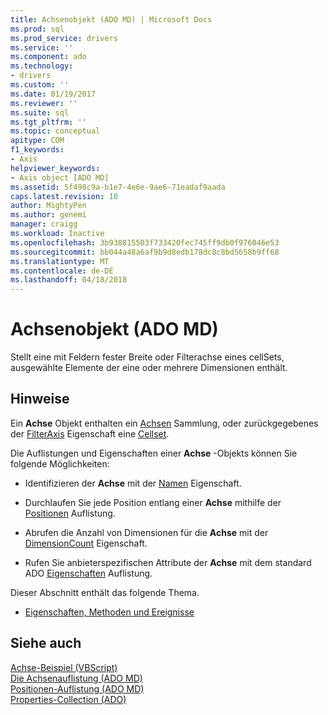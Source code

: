 ```yaml
---
title: Achsenobjekt (ADO MD) | Microsoft Docs
ms.prod: sql
ms.prod_service: drivers
ms.service: ''
ms.component: ado
ms.technology:
- drivers
ms.custom: ''
ms.date: 01/19/2017
ms.reviewer: ''
ms.suite: sql
ms.tgt_pltfrm: ''
ms.topic: conceptual
apitype: COM
f1_keywords:
- Axis
helpviewer_keywords:
- Axis object [ADO MD]
ms.assetid: 5f498c9a-b1e7-4e6e-9ae6-71eadaf9aada
caps.latest.revision: 10
author: MightyPen
ms.author: genemi
manager: craigg
ms.workload: Inactive
ms.openlocfilehash: 3b938815503f733420fec745ff9db0f976046e53
ms.sourcegitcommit: bb044a48a6af9b9d8edb178dc8c8bd5658b9ff68
ms.translationtype: MT
ms.contentlocale: de-DE
ms.lasthandoff: 04/18/2018
---
```

# <a name="axis-object-ado-md"></a>Achsenobjekt (ADO MD)
Stellt eine mit Feldern fester Breite oder Filterachse eines cellSets, ausgewählte Elemente der eine oder mehrere Dimensionen enthält.  
  
## <a name="remarks"></a>Hinweise  
 Ein **Achse** Objekt enthalten ein [Achsen](../../../ado/reference/ado-md-api/axes-collection-ado-md.md) Sammlung, oder zurückgegebenes der [FilterAxis](../../../ado/reference/ado-md-api/filteraxis-property-ado-md.md) Eigenschaft eine [Cellset](../../../ado/reference/ado-md-api/cellset-object-ado-md.md).  
  
 Die Auflistungen und Eigenschaften einer **Achse** -Objekts können Sie folgende Möglichkeiten:  
  
-   Identifizieren der **Achse** mit der [Namen](../../../ado/reference/ado-md-api/name-property-ado-md.md) Eigenschaft.  
  
-   Durchlaufen Sie jede Position entlang einer **Achse** mithilfe der [Positionen](../../../ado/reference/ado-md-api/positions-collection-ado-md.md) Auflistung.  
  
-   Abrufen die Anzahl von Dimensionen für die **Achse** mit der [DimensionCount](../../../ado/reference/ado-md-api/dimensioncount-property-ado-md.md) Eigenschaft.  
  
-   Rufen Sie anbieterspezifischen Attribute der **Achse** mit dem standard ADO [Eigenschaften](../../../ado/reference/ado-api/properties-collection-ado.md) Auflistung.  
  
 Dieser Abschnitt enthält das folgende Thema.  
  
-   [Eigenschaften, Methoden und Ereignisse](../../../ado/reference/ado-md-api/axis-object-properties-methods-and-events.md)  
  
## <a name="see-also"></a>Siehe auch  
 [Achse-Beispiel (VBScript)](../../../ado/reference/ado-md-api/axis-example-vbscript.md)   
 [Die Achsenauflistung (ADO MD)](../../../ado/reference/ado-md-api/axes-collection-ado-md.md)   
 [Positionen-Auflistung (ADO MD)](../../../ado/reference/ado-md-api/positions-collection-ado-md.md)   
 [Properties-Collection (ADO)](../../../ado/reference/ado-api/properties-collection-ado.md)
